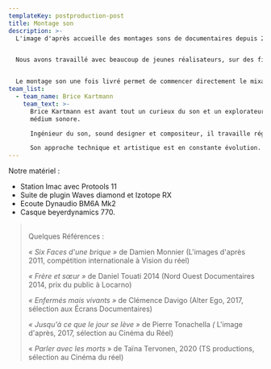 ```yaml
---
templateKey: postproduction-post
title: Montage son
description: >-
  L'image d'après accueille des montages sons de documentaires depuis 2011.


  Nous avons travaillé avec beaucoup de jeunes réalisateurs, sur des films tournés avec ou sans opérateur du son. Notre approche est de mettre en valeur et d'enrichir l'écriture sonore du film, que le son soit uniquement issu du tournage ou bien complété par des éléments enregistrés a posteriori (ambiances, bruitages) et si possible par nos soins. Le montage son peut être aussi le moment d'enregistrer la voix off et nous sommes équipés pour ce type d'enregistrement également.


  Le montage son une fois livré permet de commencer directement le mixage en auditorium.
team_list:
  - team_name: Brice Kartmann
    team_text: >-
      Brice Kartmann est avant tout un curieux du son et un explorateur du
      médium sonore. 

      Ingénieur du son, sound designer et compositeur, il travaille régulièrement dans le cinéma documentaire (productions Nord-Ouest, l’image d’après, Alter Ego, TS productions), dans la production musicale (labels Kithibong, Un Je Ne Sais Quoi) et pour le spectacle vivant comme régisseur son et compositeur (Ensemble Tachycardie, Théâtre à cru, Demesten Titip, Collectif impatience) et comme intervenant pour des ateliers artistiques incluant de la réalisation sonore (Compagnie Marouchka, L'Intention Publique).

      Son approche technique et artistique est en constante évolution.
---
```

Notre matériel :

* Station Imac avec Protools 11
* Suite de plugin Waves diamond et Izotope RX
* Ecoute Dynaudio BM6A Mk2
* Casque beyerdynamics 770.

> \
> Quelques Références :
>
> *« Six Faces d'une brique »* de Damien Monnier (L'images d'après 2011, compétition internationale à Vision du réel)
>
> *« Frère et sœur »* de Daniel Touati 2014 (Nord Ouest Documentaires 2014, prix du public à Locarno)
>
> *« Enfermés mais vivants »* de Clémence Davigo (Alter Ego, 2017, sélection aux Écrans Documentaires)
>
> *« Jusqu'à ce que le jour se lève »* de Pierre Tonachella *(* L'image d'après, 2017, sélection au Cinéma du Réel)
>
> « *Parler avec les morts* » de Taïna Tervonen, 2020 (TS productions, sélection au Cinéma du réel)